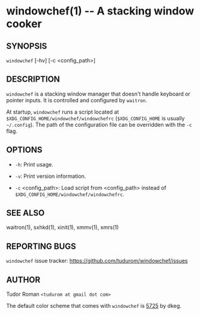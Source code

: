 windowchef(1) -- A stacking window cooker
=====================================

## SYNOPSIS

`windowchef` [-hv] [-c <config_path>]

## DESCRIPTION

`windowchef` is a stacking window manager that doesn't handle keyboard or
pointer inputs. It is controlled and configured by `waitron`.

At startup,
`windowchef` runs a script located at `$XDG_CONFIG_HOME/windowchef/windowchefrc`
(`$XDG_CONFIG_HOME` is usually `~/.config`). The path of the configuration file can be
overridden with the `-c` flag.

## OPTIONS

* `-h`:
	Print usage.

* `-v`:
	Print version information.

* `-c` <config_path>:
	Load script from <config_path> instead of
	`$XDG_CONFIG_HOME/windowchef/windowchefrc`.

## SEE ALSO

waitron(1), sxhkd(1), xinit(1), xmmv(1), xmrs(1)

## REPORTING BUGS

`windowchef` issue tracker: https://github.com/tudurom/windowchef/issues

## AUTHOR

Tudor Roman `<tudurom at gmail dot com>`

The default color scheme that comes with `windowchef` is [5725](https://github.com/dkeg/crayolo#5725) by dkeg.
